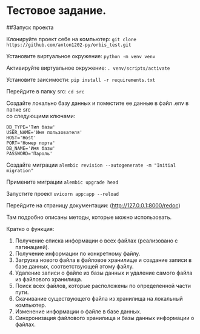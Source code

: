 # Тестовое задание.  

##Запуск проекта  

Клонируйте проект себе на компьютер:
`git clone https://github.com/anton1202-py/orbis_test.git`

Установите виртуальное окружение:
`python -m venv venv`

Активируйте виртуальное окружение:
`. venv/scripts/activate`

Установите заисимости:
`pip install -r requirements.txt`

Перейдите в папку src:
`cd src`

Создайте локально базу данных и поместите ее данные в файл .env в папке src  
со следующими ключами:  
```
DB_TYPE='Тип базы'
USER_NAME='Имя пользователя'
HOST='Host'
PORT='Номер порта'
DB_NAME='Имя базы'
PASSWORD='Пароль'
```

Создайте миграции
`alembic revision --autogenerate -m "Initial migration"`

Примените миграции
`alembic upgrade head`

Запустите проект
`uvicorn app:app --reload`

Перейдите на страницу документации:
(http://127.0.0.1:8000/redoc)

Там подробно описаны методы, которые можно использовать.

Кратко о функция:

1. Получение списка информации о всех файлах (реализовано с пагинацией).  
2. Получение информации по конкретному файлу.  
3. Загрузка нового файла в файловое хранилище и создание записи в базе данных,
   соответствующей этому файлу.  
4. Удаление записи о файле из базы данных и удаление самого файла из файлового
   хранилища.  
5. Поиск всех файлов, которые расположены по определенной части пути.  
6. Скачивание существующего файла из хранилища на локальный компьютер.  
7. Изменение информации о файле в базе данных.  
8. Синхронизация файлового хранилища и базы данных информации о файлах.  